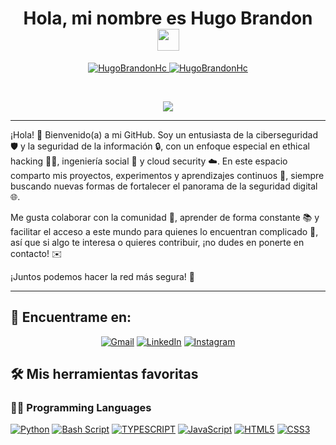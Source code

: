 <h1 align="center"><b>Hola, mi nombre es Hugo Brandon </b><img src="https://media.giphy.com/media/hvRJCLFzcasrR4ia7z/giphy.gif" width="35"></h1>

</h1>
<p align="center">
	<a href="https://github.com/HugoBrandonHc">
		<img src="https://komarev.com/ghpvc/?username=HugoBrandonHc&label=Profile%20views&color=0e75b6&style=flat" alt="HugoBrandonHc" />
	</a>
	<a href="https://github.com/HugoBrandonHc">
		<img src="https://img.shields.io/github/followers/HugoBrandonHc?label=Followers" alt="HugoBrandonHc" />
	</a>
</p>
<br/>
<p align="center">
	<a href="https://github.com/HugoBrandonHc">
		<img src="https://readme-typing-svg.herokuapp.com?lines=Ciberseguridad;Seguridad+de+la+Información;Freelancer;Ethical+Hacking;Ingenieria+Social;Cloud+Security;Siempre%20aprendiendo%20cosas%20nuevas&center=true&width=380&height=45">
	</a>
</p>

<hr>

¡Hola! 👋 Bienvenido(a) a mi GitHub. Soy un entusiasta de la ciberseguridad 🛡️ y la seguridad de la información 🔒, con un enfoque especial en ethical hacking 🏴‍☠️, ingeniería social 💬 y cloud security ☁️. En este espacio comparto mis proyectos, experimentos y aprendizajes continuos 🚀, siempre buscando nuevas formas de fortalecer el panorama de la seguridad digital 🌐.

Me gusta colaborar con la comunidad 🤝, aprender de forma constante 📚 y facilitar el acceso a este mundo para quienes lo encuentran complicado 🤔, así que si algo te interesa o quieres contribuir, ¡no dudes en ponerte en contacto! ✉️

¡Juntos podemos hacer la red más segura! 🔐

<hr>

## 🤝 Encuentrame en:
<p align="center">
	<a href="mailto:hugobrandon17@gmail.com"><img img src="https://img.shields.io/badge/Gmail-D14836?style=for-the-badge&logo=gmail&logoColor=white" alt="Gmail"/></a>
	<a href="https://www.linkedin.com/in/hugobrandonhuaytacortez/"><img src="https://img.shields.io/badge/linkedin-%230077B5.svg?style=for-the-badge&logo=linkedin&logoColor=white" alt="LinkedIn"/></a>
	<a href="https://www.instagram.com/hugo_brandonhc/"><img src="https://img.shields.io/badge/Instagram-%23E4405F.svg?style=for-the-badge&logo=Instagram&logoColor=white" alt="Instagram"/></a>
</p>

## 🛠️ Mis herramientas favoritas

### 👨‍💻 Programming Languages

<p>
    <a href="https://github.com/HugoBrandonHc"><img alt="Python" src="https://img.shields.io/badge/python-3670A0?style=for-the-badge&logo=python&logoColor=ffdd54"></a>
    <a href="https://github.com/HugoBrandonHc"><img alt="Bash Script" src="https://img.shields.io/badge/bash_script-%23121011.svg?style=for-the-badge&logo=gnu-bash&logoColor=white"></a>
    <a href="https://github.com/HugoBrandonHc"><img alt="TYPESCRIPT" src="https://img.shields.io/badge/typescript-%23007ACC.svg?style=for-the-badge&logo=typescript&logoColor=white"></a>
    <a href="https://github.com/HugoBrandonHc"><img alt="JavaScript" src="https://img.shields.io/badge/javascript-%23323330.svg?style=for-the-badge&logo=javascript&logoColor=%23F7DF1E"></a>
    <a href="https://github.com/HugoBrandonHc"><img alt="HTML5" src="https://img.shields.io/badge/html5-%23E34F26.svg?style=for-the-badge&logo=html5&logoColor=white"></a>
    <a href="https://github.com/HugoBrandonHc"><img alt="CSS3" src="https://img.shields.io/badge/css3-%231572B6.svg?style=for-the-badge&logo=css3&logoColor=white"></a>
